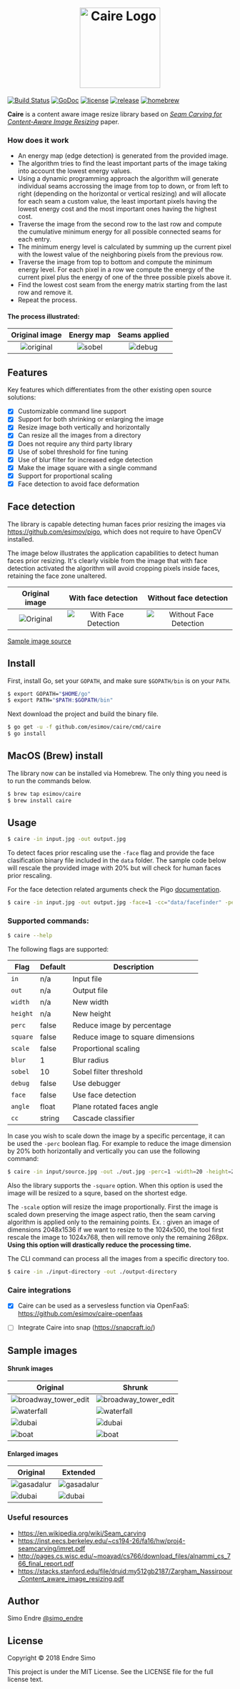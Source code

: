 <h1 align="center"><img alt="Caire Logo" src="https://user-images.githubusercontent.com/883386/51555990-a1762600-1e81-11e9-9a6a-0cd815870358.png" height="180"></h1>

[![Build Status](https://travis-ci.org/esimov/caire.svg?branch=master)](https://travis-ci.org/esimov/caire)
[![GoDoc](https://godoc.org/github.com/golang/gddo?status.svg)](https://godoc.org/github.com/esimov/caire)
[![license](https://img.shields.io/github/license/mashape/apistatus.svg?style=flat)](./LICENSE)
[![release](https://img.shields.io/badge/release-v1.2.0-blue.svg)]()
[![homebrew](https://img.shields.io/badge/homebrew-v1.1.1-orange.svg)]()

**Caire** is a content aware image resize library based on *[Seam Carving for Content-Aware Image Resizing](https://inst.eecs.berkeley.edu/~cs194-26/fa16/hw/proj4-seamcarving/imret.pdf)* paper. 

### How does it work
* An energy map (edge detection) is generated from the provided image.
* The algorithm tries to find the least important parts of the image taking into account the lowest energy values.
* Using a dynamic programming approach the algorithm will generate individual seams accrossing the image from top to down, or from left to right (depending on the horizontal or vertical resizing) and will allocate for each seam a custom value, the least important pixels having the lowest energy cost and the most important ones having the highest cost.
* Traverse the image from the second row to the last row and compute the cumulative minimum energy for all possible connected seams for each entry.
* The minimum energy level is calculated by summing up the current pixel with the lowest value of the neighboring pixels from the previous row.
* Traverse the image from top to bottom and compute the minimum energy level. For each pixel in a row we compute the energy of the current pixel plus the energy of one of the three possible pixels above it.
* Find the lowest cost seam from the energy matrix starting from the last row and remove it.
* Repeat the process.

#### The process illustrated:

| Original image | Energy map | Seams applied
|:--:|:--:|:--:|
| ![original](https://user-images.githubusercontent.com/883386/35481925-de130752-0435-11e8-9246-3950679b4fd6.jpg) | ![sobel](https://user-images.githubusercontent.com/883386/35481899-5d5096ca-0435-11e8-9f9b-a84fefc06470.jpg) | ![debug](https://user-images.githubusercontent.com/883386/35481949-5c74dcb0-0436-11e8-97db-a6169cb150ca.jpg) | ![out](https://user-images.githubusercontent.com/883386/35564985-88c579d4-05c4-11e8-9068-5141714e6f43.jpg) | 

## Features
Key features which differentiates from the other existing open source solutions:

- [x] Customizable command line support
- [x] Support for both shrinking or enlarging the image
- [x] Resize image both vertically and horizontally
- [x] Can resize all the images from a directory
- [x] Does not require any third party library
- [x] Use of sobel threshold for fine tuning
- [x] Use of blur filter for increased edge detection
- [x] Make the image square with a single command
- [x] Support for proportional scaling
- [x] Face detection to avoid face deformation

## Face detection

The library is capable detecting human faces prior resizing the images via https://github.com/esimov/pigo, which does not require to have OpenCV installed. 

The image below illustrates the application capabilities to detect human faces prior resizing. It's clearly visible from the image that with face detection activated the algorithm will avoid cropping pixels inside faces, retaining the face zone unaltered.

| Original image | With face detection | Without face detection
|:--:|:--:|:--:|
| ![Original](https://user-images.githubusercontent.com/883386/37569642-0c5f49e8-2aee-11e8-8ac1-d096c0387ca0.jpg) | ![With Face Detection](https://user-images.githubusercontent.com/883386/41292871-6ca43280-6e5c-11e8-9d72-5b9a138228b6.jpg) | ![Without Face Detection](https://user-images.githubusercontent.com/883386/41292872-6cc90e8e-6e5c-11e8-8b41-5b4eb5042381.jpg) |

[Sample image source](http://www.lens-rumors.com/wp-content/uploads/2014/12/EF-M-55-200mm-f4.5-6.3-IS-STM-sample.jpg)

## Install
First, install Go, set your `GOPATH`, and make sure `$GOPATH/bin` is on your `PATH`.

```bash
$ export GOPATH="$HOME/go"
$ export PATH="$PATH:$GOPATH/bin"
```
Next download the project and build the binary file.

```bash
$ go get -u -f github.com/esimov/caire/cmd/caire
$ go install
```

## MacOS (Brew) install
The library now can be installed via Homebrew. The only thing you need is to run the commands below.

```bash
$ brew tap esimov/caire
$ brew install caire
```

## Usage

```bash
$ caire -in input.jpg -out output.jpg
```

To detect faces prior rescaling use the `-face` flag and provide the face clasification binary file included in the `data` folder. The sample code below will rescale the provided image with 20% but will check for human faces prior rescaling.

For the face detection related arguments check the Pigo [documentation](https://github.com/esimov/pigo/blob/master/README.md).

```bash
$ caire -in input.jpg -out output.jpg -face=1 -cc="data/facefinder" -perc=1 -width=20
```


### Supported commands:
```bash 
$ caire --help
```
The following flags are supported:

| Flag | Default | Description |
| --- | --- | --- |
| `in` | n/a | Input file |
| `out` | n/a | Output file |
| `width` | n/a | New width |
| `height` | n/a | New height |
| `perc` | false | Reduce image by percentage |
| `square` | false | Reduce image to square dimensions |
| `scale` | false | Proportional scaling |
| `blur` | 1 | Blur radius |
| `sobel` | 10 | Sobel filter threshold |
| `debug` | false | Use debugger |
| `face` | false | Use face detection |
| `angle` | float | Plane rotated faces angle |
| `cc` | string | Cascade classifier |

In case you wish to scale down the image by a specific percentage, it can be used the `-perc` boolean flag. For example to reduce the image dimension by 20% both horizontally and vertically you can use the following command:

```bash
$ caire -in input/source.jpg -out ./out.jpg -perc=1 -width=20 -height=20 -debug=false
```

Also the library supports the `-square` option. When this option is used the image will be resized to a squre, based on the shortest edge.

The `-scale` option will resize the image proportionally. First the image is scaled down preserving the image aspect ratio, then the seam carving algorithm is applied only to the remaining points. Ex. : given an image of dimensions 2048x1536 if we want to resize to the 1024x500, the tool first rescale the image to 1024x768, then will remove only the remaining 268px. **Using this option will drastically reduce the processing time.**

The CLI command can process all the images from a specific directory too.

```bash
$ caire -in ./input-directory -out ./output-directory
```

### Caire integrations
- [x] Caire can be used as a servesless function via OpenFaaS: https://github.com/esimov/caire-openfaas
- [ ] Integrate Caire into snap (https://snapcraft.io/)


## Sample images

#### Shrunk images
| Original | Shrunk |
| --- | --- |
| ![broadway_tower_edit](https://user-images.githubusercontent.com/883386/35498083-83d6015e-04d5-11e8-936a-883e17b76f9d.jpg) | ![broadway_tower_edit](https://user-images.githubusercontent.com/883386/35498110-a4a03328-04d5-11e8-9bf1-f526ef033d6a.jpg) |
| ![waterfall](https://user-images.githubusercontent.com/883386/35498250-2f31e202-04d6-11e8-8840-a78f40fc1a0c.png) | ![waterfall](https://user-images.githubusercontent.com/883386/35498209-0411b16a-04d6-11e8-9ce2-ec4bce34828a.jpg) |
| ![dubai](https://user-images.githubusercontent.com/883386/35498466-1375b88a-04d7-11e8-8f8e-9d202da6a6b3.jpg) | ![dubai](https://user-images.githubusercontent.com/883386/35498499-3c32fc38-04d7-11e8-9f0d-07f63a8bd420.jpg) |
| ![boat](https://user-images.githubusercontent.com/883386/35498465-1317a678-04d7-11e8-9185-ec92ea57f7c6.jpg) | ![boat](https://user-images.githubusercontent.com/883386/35498498-3c0f182c-04d7-11e8-9af8-695bc071e0f1.jpg) |

#### Enlarged images
| Original | Extended |
| --- | --- |
| ![gasadalur](https://user-images.githubusercontent.com/883386/35498662-e11853c4-04d7-11e8-98d7-fcdb27207362.jpg) | ![gasadalur](https://user-images.githubusercontent.com/883386/35498559-87eb6426-04d7-11e8-825c-2dd2abdfc112.jpg) |
| ![dubai](https://user-images.githubusercontent.com/883386/35498466-1375b88a-04d7-11e8-8f8e-9d202da6a6b3.jpg) | ![dubai](https://user-images.githubusercontent.com/883386/35498827-8cee502c-04d8-11e8-8449-05805f196d60.jpg) |
### Useful resources
* https://en.wikipedia.org/wiki/Seam_carving
* https://inst.eecs.berkeley.edu/~cs194-26/fa16/hw/proj4-seamcarving/imret.pdf
* http://pages.cs.wisc.edu/~moayad/cs766/download_files/alnammi_cs_766_final_report.pdf
* https://stacks.stanford.edu/file/druid:my512gb2187/Zargham_Nassirpour_Content_aware_image_resizing.pdf

## Author

Simo Endre [@simo_endre](https://twitter.com/simo_endre)

## License

Copyright © 2018 Endre Simo

This project is under the MIT License. See the LICENSE file for the full license text.
